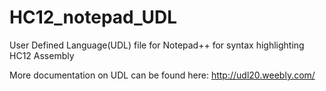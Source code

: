 HC12_notepad_UDL
================

User Defined Language(UDL) file for Notepad++ for syntax highlighting HC12 Assembly

More documentation on UDL can be found here: http://udl20.weebly.com/

